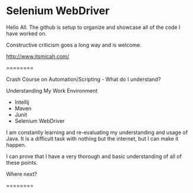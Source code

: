 Selenium WebDriver
========

Hello All. The github is setup to organize and showcase all of the code I have worked on. 

Constructive criticism goes a long way and is welcome. 

http://www.itsmicah.com/

========

Crash Course on Automation/Scripting - What do I understand?

Understanding My Work Environment

  - Intellij
  - Maven
  - Junit
  - Selenium WebDriver

I am constantly learning and re-evaluating my understanding and usage of Java. It is a difficult task with nothing but the internet, but I can make it happen.

I can prove that I have a very thorough and basic understanding of all of these points.

Where next?

========

